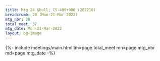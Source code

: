 ```yaml
---
title: Mtg 28 &bull; CS-499+900 (202210)
breadcrumb: 28 (Mon-21-Mar-2022)
mtg_nbr: 28
total_meet: 37
mtg_date: Mon-21-Mar-2022
layout: bg-image
---
```


{%- include meetings/main.html
    tm=page.total_meet
    mn=page.mtg_nbr
    md=page.mtg_date
-%}
